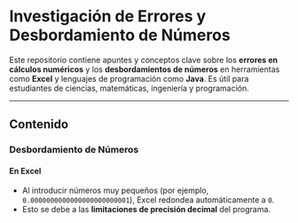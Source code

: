 #  Investigación de Errores y Desbordamiento de Números

Este repositorio contiene apuntes y conceptos clave sobre los **errores en cálculos numéricos** y los **desbordamientos de números** en herramientas como **Excel** y lenguajes de programación como **Java**. Es útil para estudiantes de ciencias, matemáticas, ingeniería y programación.

---

##  Contenido

###  Desbordamiento de Números

####  En Excel
- Al introducir números muy pequeños (por ejemplo, `0.0000000000000000000000001`), Excel redondea automáticamente a `0`.
- Esto se debe a las **limitaciones de precisión decimal** del programa.